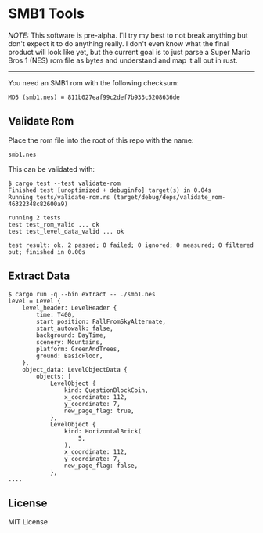 SMB1 Tools
==========

*NOTE:* This software is pre-alpha.  I'll try my best to not break anything but
don't expect it to do anything really. I don't even know what the final product
will look like yet, but the current goal is to just parse a Super Mario Bros 1
(NES) rom file as bytes and understand and map it all out in rust.

---

You need an SMB1 rom with the following checksum:

    MD5 (smb1.nes) = 811b027eaf99c2def7b933c5208636de

Validate Rom
------------

Place the rom file into the root of this repo with the name:

    smb1.nes

This can be validated with:

    $ cargo test --test validate-rom
    Finished test [unoptimized + debuginfo] target(s) in 0.04s
    Running tests/validate-rom.rs (target/debug/deps/validate_rom-46322348c82600a9)

    running 2 tests
    test test_rom_valid ... ok
    test test_level_data_valid ... ok

    test result: ok. 2 passed; 0 failed; 0 ignored; 0 measured; 0 filtered out; finished in 0.00s

Extract Data
------------

    $ cargo run -q --bin extract -- ./smb1.nes
    level = Level {
        level_header: LevelHeader {
            time: T400,
            start_position: FallFromSkyAlternate,
            start_autowalk: false,
            background: DayTime,
            scenery: Mountains,
            platform: GreenAndTrees,
            ground: BasicFloor,
        },
        object_data: LevelObjectData {
            objects: [
                LevelObject {
                    kind: QuestionBlockCoin,
                    x_coordinate: 112,
                    y_coordinate: 7,
                    new_page_flag: true,
                },
                LevelObject {
                    kind: HorizontalBrick(
                        5,
                    ),
                    x_coordinate: 112,
                    y_coordinate: 7,
                    new_page_flag: false,
                },
    ....

License
-------

MIT License
